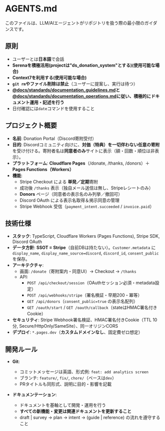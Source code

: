 # AGENTS.md

このファイルは、LLM/AIエージェントがリポジトリを扱う際の最小限のガイダンスです。

## 原則
- ユーザーとは**日本語**で会話  
- **Serenaを積極活用(projectは"ds_donation_system"とする)(使用可能な場合)**  
- **Context7を利用する(使用可能な場合)**
- **`git rm`やファイル削除は禁止**（ユーザーに提案し、実行は待つ）
- **[@docs/standards/documentation_guidelines.md](docs/standards/documentation_guidelines.md)と[@docs/standards/documentation_operations.md](docs/standards/documentation_operations.md)に従い、積極的にドキュメント運用・記述を行う**
- 日付確認には`date`コマンドを使用すること

## プロジェクト概要
- **名前**: Donation Portal（Discord寄附受付）  
- **目的**: Discordコミュニティ向けに、**対価（特典）を一切伴わない任意の寄附**を受け付ける。寄附者名は**同意者のみ**サイトに表示（額・回数・順位は非表示）。  
- **プラットフォーム**: **Cloudflare Pages**（/donate, /thanks, /donors）＋ **Pages Functions（Workers）**  
- **機能**:  
  - Stripe Checkout による **単発／定期**寄附  
  - 成功後 `/thanks` 表示（独自メール送信は無し、Stripeレシートのみ）  
  - **Donors** ページ（同意者の表示名のみ列挙／撤回可）  
  - Discord OAuth による表示名取得＆掲示同意の管理  
  - Stripe Webhook 受信（`payment_intent.succeeded` / `invoice.paid`）

## 技術仕様
- **スタック**: TypeScript, Cloudflare Workers (Pages Functions), Stripe SDK, Discord OAuth  
- **データ方針**: **SSOT = Stripe**（自前DBは持たない）。`Customer.metadata` に  
  `display_name`, `display_name_source=discord`, `discord_id`, `consent_public` を保存。  
- **アーキテクチャ**:  
  - 画面: `/donate`（寄附案内・同意UI）→ Checkout → `/thanks`  
  - API:  
    - `POST /api/checkout/session`（OAuthセッション必須・metadata設定）  
    - `POST /api/webhooks/stripe`（署名検証・早期200・冪等）  
    - `GET /api/donors`（`consent_public=true` の表示名配列）  
    - `GET /oauth/start` / `GET /oauth/callback`（stateはHMAC署名付きCookie）  
- **セキュリティ**: Stripe Webhook署名検証、HMAC署名付きCookie（TTL 10分, Secure/HttpOnly/SameSite）、同一オリジンCORS  
- **デプロイ**: `*.pages.dev`（**カスタムドメインなし**、固定費ゼロ想定）

## 開発ルール
- **Git**:  
  - コミットメッセージは英語、形式例: `feat: add analytics screen`  
  - ブランチ: `feature/`, `fix/`, `chore/`（ベースは`dev`）  
  - PRタイトルも同形式、説明に目的・影響を記載  

- **ドキュメンテーション**:
  - ドキュメントを基軸として開発・運用を行う
  - **すべての新機能・変更は関連ドキュメントを更新すること**
  - draft | survey -> plan -> intent -> (guide | reference) の流れを遵守すること